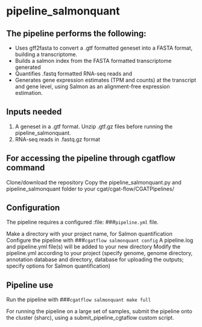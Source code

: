 # pipeline_salmonquant

## The pipeline performs the following:
   * Uses gff2fasta to convert a .gtf formatted geneset into a FASTA format,
     building a transcriptome.
   * Builds a salmon index from the FASTA formatted transcriptome generated
   * Quantifies .fastq formatted RNA-seq reads and
   * Generates gene expression estimates (TPM and counts) at the transcript and
     gene level, using  Salmon as an alignment-free expression estimation.

## Inputs needed
1. A geneset in a .gtf format. Unzip .gtf.gz files before running the pipeline_salmonquant.
2. RNA-seq reads in .fastq.gz format

## For accessing the pipeline through cgatflow command
Clone/download the repository
Copy the pipeline_salmonquant.py and pipeline_salmonquant folder to your cgat/cgat-flow/CGATPipelines/

## Configuration
The pipeline requires a configured :file: ###`pipeline.yml` file.

Make a directory with your project name, for Salmon quantification
Configure the pipeline with ###`cgatflow salmonquant config`
A pipeline.log and pipeline.yml file(s) will be added to your new directory
Modify the pipeline.yml according to your project (specify genome, genome directory, annotation database and directory, database for uploading the outputs; specify options for Salmon quantification)

## Pipeline use
Run the pipeline with ###`cgatflow salmonquant make full`

For running the pipeline on a large set of samples, submit the pipeline onto the cluster (sharc), using a submit_pipeline_cgtaflow custom script.



